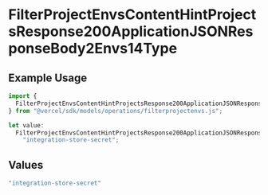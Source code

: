 # FilterProjectEnvsContentHintProjectsResponse200ApplicationJSONResponseBody2Envs14Type

## Example Usage

```typescript
import {
  FilterProjectEnvsContentHintProjectsResponse200ApplicationJSONResponseBody2Envs14Type,
} from "@vercel/sdk/models/operations/filterprojectenvs.js";

let value:
  FilterProjectEnvsContentHintProjectsResponse200ApplicationJSONResponseBody2Envs14Type =
    "integration-store-secret";
```

## Values

```typescript
"integration-store-secret"
```